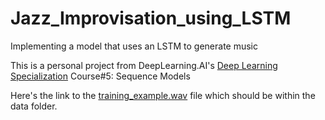 # Jazz_Improvisation_using_LSTM
Implementing a model that uses an LSTM to generate music

This is a personal project from DeepLearning.AI's [Deep Learning Specialization](https://www.deeplearning.ai/courses/deep-learning-specialization/) Course#5: Sequence Models

Here's the link to the [training_example.wav](https://drive.google.com/file/d/1h6h1tC0SA3Btmg1yJtcrzohCqUzqLVqc/view?usp=sharing) file which should be within the data folder. 

